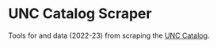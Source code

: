 # UNC Catalog Scraper
Tools for and data (2022-23) from scraping the [UNC Catalog](https://catalog.unc.edu/).
